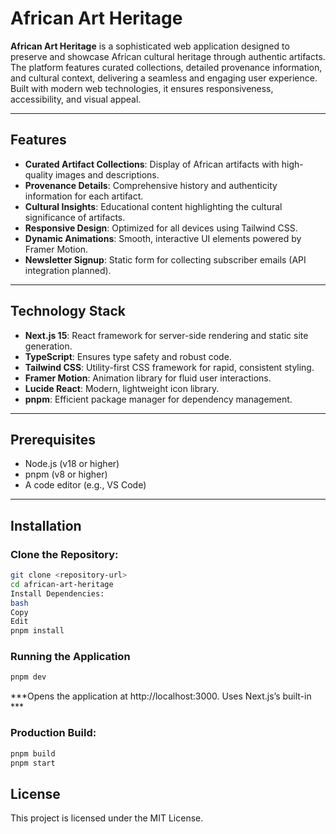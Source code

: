 # African Art Heritage

**African Art Heritage** is a sophisticated web application designed to preserve and showcase African cultural heritage through authentic artifacts. The platform features curated collections, detailed provenance information, and cultural context, delivering a seamless and engaging user experience. Built with modern web technologies, it ensures responsiveness, accessibility, and visual appeal.

---

## Features

- **Curated Artifact Collections**: Display of African artifacts with high-quality images and descriptions.
- **Provenance Details**: Comprehensive history and authenticity information for each artifact.
- **Cultural Insights**: Educational content highlighting the cultural significance of artifacts.
- **Responsive Design**: Optimized for all devices using Tailwind CSS.
- **Dynamic Animations**: Smooth, interactive UI elements powered by Framer Motion.
- **Newsletter Signup**: Static form for collecting subscriber emails (API integration planned).

---

## Technology Stack

- **Next.js 15**: React framework for server-side rendering and static site generation.
- **TypeScript**: Ensures type safety and robust code.
- **Tailwind CSS**: Utility-first CSS framework for rapid, consistent styling.
- **Framer Motion**: Animation library for fluid user interactions.
- **Lucide React**: Modern, lightweight icon library.
- **pnpm**: Efficient package manager for dependency management.

---

## Prerequisites

- Node.js (v18 or higher)
- pnpm (v8 or higher)
- A code editor (e.g., VS Code)

---

## Installation

### Clone the Repository:
```bash
git clone <repository-url>
cd african-art-heritage
Install Dependencies:
bash
Copy
Edit
pnpm install
```


### Running the Application
```bash
pnpm dev
```
***Opens the application at http://localhost:3000. Uses Next.js’s built-in ***

### Production Build:
```bash
pnpm build
pnpm start
```

## License
This project is licensed under the MIT License.